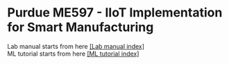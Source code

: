 # Purdue ME597 - IIoT Implementation for Smart Manufacturing
Lab manual starts from here [[Lab manual index]](https://colab.research.google.com/github/purduelamm/purdue_me597_iiot/blob/main/index.ipynb)\
ML tutorial starts from here [[ML tutorial index]](https://colab.research.google.com/github/purduelamm/purdue_me597_iiot/blob/main/ML_index.ipynb)
